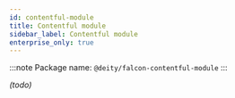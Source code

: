 ```yaml
---
id: contentful-module
title: Contentful module
sidebar_label: Contentful module
enterprise_only: true
---
```

 
:::note Package name: `@deity/falcon-contentful-module`
:::

_(todo)_
